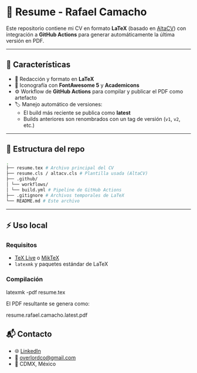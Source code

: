 # 📄 Resume - Rafael Camacho

Este repositorio contiene mi CV en formato **LaTeX** (basado en [AltaCV](https://github.com/liantze/AltaCV)) con integración a **GitHub Actions** para generar automáticamente la última versión en PDF.

---

## 🚀 Características
- 📌 Redacción y formato en **LaTeX**
- 🎨 Iconografía con **FontAwesome 5** y **Academicons**
- ⚙️ Workflow de **GitHub Actions** para compilar y publicar el PDF como artefacto
- 🏷️ Manejo automático de versiones:
  - El build más reciente se publica como **latest**
  - Builds anteriores son renombrados con un tag de versión (`v1`, `v2`, etc.)

---

## 📂 Estructura del repo

```bash
.
├── resume.tex # Archivo principal del CV
├── resume.cls / altacv.cls # Plantilla usada (AltaCV)
├── .github/
│ └── workflows/
│ └── build.yml # Pipeline de GitHub Actions
├── .gitignore # Archivos temporales de LaTeX
└── README.md # Este archivo
```

---

## ⚡ Uso local

### Requisitos
- [TeX Live](https://www.tug.org/texlive/) o [MikTeX](https://miktex.org/)
- `latexmk` y paquetes estándar de LaTeX

### Compilación

latexmk -pdf resume.tex

El PDF resultante se genera como:

resume.rafael.camacho.latest.pdf

## 📬 Contacto
- 🌐 [LinkedIn](https://www.linkedin.com/in/lordoverlord/)  
- 📧 [overlordco@gmail.com](mailto:overlordco@gmail.com)  
- 📍 CDMX, México